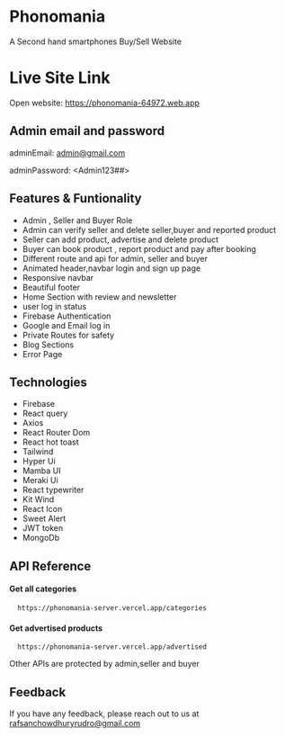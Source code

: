 # Phonomania

A Second hand smartphones Buy/Sell Website

# Live Site Link

Open website: https://phonomania-64972.web.app

## Admin email and password

adminEmail: <admin@gmail.com>

adminPassword: <Admin123##>

## Features & Funtionality

- Admin , Seller and Buyer Role
- Admin can verify seller and delete seller,buyer and reported product
- Seller can add product, advertise and delete product
- Buyer can book product , report product and pay after booking
- Different route and api for admin, seller and buyer
- Animated header,navbar login and sign up page
- Responsive navbar
- Beautiful footer
- Home Section with review and newsletter
- user log in status
- Firebase Authentication
- Google and Email log in
- Private Routes for safety
- Blog Sections
- Error Page

## Technologies

- Firebase
- React query
- Axios
- React Router Dom
- React hot toast
- Tailwind
- Hyper Ui
- Mamba UI
- Meraki Ui
- React typewriter
- Kit Wind
- React Icon
- Sweet Alert
- JWT token
- MongoDb

## API Reference

#### Get all categories

```http
  https://phonomania-server.vercel.app/categories
```

#### Get advertised products

```http
  https://phonomania-server.vercel.app/advertised
```

Other APIs are protected by admin,seller and buyer

## Feedback

If you have any feedback, please reach out to us at rafsanchowdhuryrudro@gmail.com
